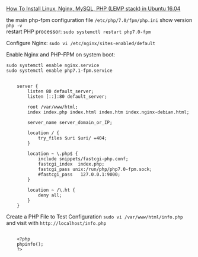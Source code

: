 

[How To Install Linux, Nginx, MySQL, PHP (LEMP stack) in Ubuntu 16.04](https://www.digitalocean.com/community/tutorials/how-to-install-linux-nginx-mysql-php-lemp-stack-in-ubuntu-16-04)    

the main php-fpm configuration file `/etc/php/7.0/fpm/php.ini`
show version `php -v`  
restart PHP processor: `sudo systemctl restart php7.0-fpm` 

Configure Nginx: `sudo vi /etc/nginx/sites-enabled/default`

Enable Nginx and PHP-FPM on system boot:

`sudo systemctl enable nginx.service`  
`sudo systemctl enable php7.1-fpm.service`  

```
	
	server {
	    listen 80 default_server;
	    listen [::]:80 default_server;
	
	    root /var/www/html;
	    index index.php index.html index.htm index.nginx-debian.html;
	
	    server_name server_domain_or_IP;
	
	    location / {
	        try_files $uri $uri/ =404;
	    }
	
	    location ~ \.php$ {
	        include snippets/fastcgi-php.conf;
            fastcgi_index  index.php;
	        fastcgi_pass unix:/run/php/php7.0-fpm.sock;
            #fastcgi_pass   127.0.0.1:9000;
	    }
	
	    location ~ /\.ht {
	        deny all;
	    }
	}
```

Create a PHP File to Test Configuration
`sudo vi /var/www/html/info.php` and visit with `http://localhost/info.php`

```

	<?php
	phpinfo();
	?>
```